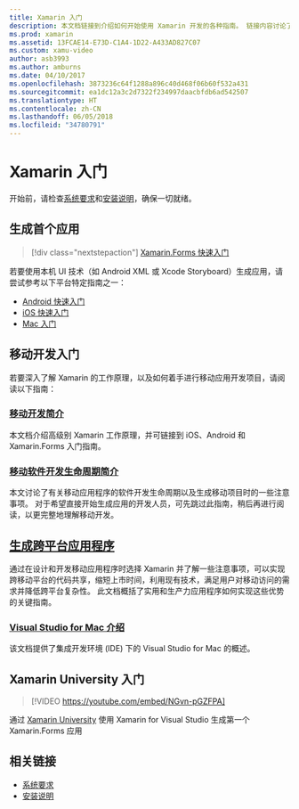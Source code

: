 ```yaml
---
title: Xamarin 入门
description: 本文档链接到介绍如何开始使用 Xamarin 开发的各种指南。 链接内容讨论了如何生成第一个应用，对移动开发进行了总体介绍，并介绍了 Xamarin University 培训。
ms.prod: xamarin
ms.assetid: 13FCAE14-E73D-C1A4-1D22-A433AD827C07
ms.custom: xamu-video
author: asb3993
ms.author: amburns
ms.date: 04/10/2017
ms.openlocfilehash: 3873236c64f1288a896c40d468f06b60f532a431
ms.sourcegitcommit: ea1dc12a3c2d7322f234997daacbfdb6ad542507
ms.translationtype: HT
ms.contentlocale: zh-CN
ms.lasthandoff: 06/05/2018
ms.locfileid: "34780791"
---
```

# <a name="getting-started-with-xamarin"></a>Xamarin 入门

开始前，请检查[系统要求](requirements.md)和[安装说明](installation/index.md)，确保一切就绪。

## <a name="build-your-first-app"></a>生成首个应用

> [!div class="nextstepaction"]
> [Xamarin.Forms 快速入门](~/xamarin-forms/get-started/hello-xamarin-forms/quickstart.md)

若要使用本机 UI 技术（如 Android XML 或 Xcode Storyboard）生成应用，请尝试参考以下平台特定指南之一：

* [Android 快速入门](~/android/get-started/hello-android/hello-android-quickstart.md)
* [iOS 快速入门](~/ios/get-started/hello-ios/hello-ios-quickstart.md)
* [Mac 入门](~/mac/get-started/hello-mac.md)

## <a name="getting-started-with-mobile-development"></a>移动开发入门

若要深入了解 Xamarin 的工作原理，以及如何着手进行移动应用开发项目，请阅读以下指南：

###  <a name="introduction-to-mobile-developmentcross-platformget-startedintroduction-to-mobile-developmentmd"></a>[移动开发简介](~/cross-platform/get-started/introduction-to-mobile-development.md)

本文档介绍高级别 Xamarin 工作原理，并可链接到 iOS、Android 和 Xamarin.Forms 入门指南。

###  <a name="introduction-to-the-mobile-software-development-lifecyclecross-platformget-startedintroduction-to-mobile-sdlcmd"></a>[移动软件开发生命周期简介](~/cross-platform/get-started/introduction-to-mobile-sdlc.md)

本文讨论了有关移动应用程序的软件开发生命周期以及生成移动项目时的一些注意事项。 对于希望直接开始生成应用的开发人员，可先跳过此指南，稍后再进行阅读，以更完整地理解移动开发。

##  <a name="building-cross-platform-applicationscross-platformapp-fundamentalsbuilding-cross-platform-applicationsindexmd"></a>[生成跨平台应用程序](~/cross-platform/app-fundamentals/building-cross-platform-applications/index.md)

通过在设计和开发移动应用程序时选择 Xamarin 并了解一些注意事项，可以实现跨移动平台的代码共享，缩短上市时间，利用现有技术，满足用户对移动访问的需求并降低跨平台复杂性。&nbsp;此文档概括了实用和生产力应用程序如何实现这些优势的关键指南。

###  <a name="introducing-visual-studio-for-machttpsdocsmicrosoftcomvisualstudiomac"></a>[Visual Studio for Mac 介绍](https://docs.microsoft.com/visualstudio/mac/)

该文档提供了集成开发环境 (IDE) 下的 Visual Studio for Mac 的概述。


## <a name="get-started-with-xamarin-university"></a>Xamarin University 入门

> [!VIDEO https://youtube.com/embed/NGvn-pGZFPA]

通过 [Xamarin University](https://university.xamarin.com) 使用 Xamarin for Visual Studio 生成第一个 Xamarin.Forms 应用

## <a name="related-links"></a>相关链接

- [系统要求](requirements.md)
- [安装说明](~/cross-platform/get-started/installation/index.md)
